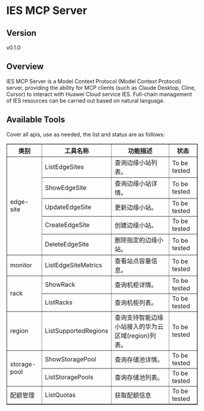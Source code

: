 # IES MCP Server 


## Version
v0.1.0

## Overview

IES MCP Server is a Model Context Protocol (Model Context Protocol) server, providing the ability for MCP clients (such as Claude Desktop, Cline, Cursor) to interact with Huawei Cloud service IES. Full-chain management of IES resources can be carried out based on natural language.

## Available Tools
Cover all apis, use as needed, the list and status are as follows:

<html>
    <head></head>
    <body>
        <table border="1" cellspacing="0" cellpadding="5">
            <tbody>
                <tr>
                    <th>类别</th>
                    <th>工具名称</th>
                    <th>功能描述</th>
                    <th>状态</th>
                </tr>
                <tr>
                    <td rowspan="5">edge-site</td>
                    <td>ListEdgeSites</td>
                    <td>查询边缘小站列表。</td>
                    <td>To be tested</td>
                </tr>
                <tr>
                    <td>ShowEdgeSite</td>
                    <td>查询边缘小站详情。</td>
                    <td>To be tested</td>
                </tr>
                <tr>
                    <td>UpdateEdgeSite</td>
                    <td>更新边缘小站。</td>
                    <td>To be tested</td>
                </tr>
                <tr>
                    <td>CreateEdgeSite</td>
                    <td>创建边缘小站。</td>
                    <td>To be tested</td>
                </tr>
                <tr>
                    <td>DeleteEdgeSite</td>
                    <td>删除指定的边缘小站。</td>
                    <td>To be tested</td>
                </tr>
                <tr>
                    <td rowspan="1">monitor</td>
                    <td>ListEdgeSiteMetrics</td>
                    <td>查看站点容量信息。</td>
                    <td>To be tested</td>
                </tr>
                <tr>
                    <td rowspan="2">rack</td>
                    <td>ShowRack</td>
                    <td>查询机柜详情。</td>
                    <td>To be tested</td>
                </tr>
                <tr>
                    <td>ListRacks</td>
                    <td>查询机柜列表。</td>
                    <td>To be tested</td>
                </tr>
                <tr>
                    <td rowspan="1">region</td>
                    <td>ListSupportedRegions</td>
                    <td>查询支持智能边缘小站接入的华为云区域(region)列表。</td>
                    <td>To be tested</td>
                </tr>
                <tr>
                    <td rowspan="2">storage-pool</td>
                    <td>ShowStoragePool</td>
                    <td>查询存储池详情。</td>
                    <td>To be tested</td>
                </tr>
                <tr>
                    <td>ListStoragePools</td>
                    <td>查询存储池列表。</td>
                    <td>To be tested</td>
                </tr>
                <tr>
                    <td rowspan="1">配额管理</td>
                    <td>ListQuotas</td>
                    <td>获取配额信息</td>
                    <td>To be tested</td>
                </tr>
            </tbody>
        </table>
    </body>
</html>
